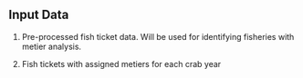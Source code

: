 ## Input Data

1. Pre-processed fish ticket data. Will be used for identifying fisheries with metier analysis.

2. Fish tickets with assigned metiers for each crab year 